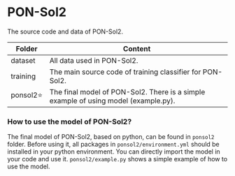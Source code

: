# PON-Sol2
The source code and data of PON-Sol2.

| Folder   | Content                                                      |
| -------- | ------------------------------------------------------------ |
| dataset  | All data used in PON-Sol2.                                   |
| training | The main source code of training classifier for PON-Sol2.    |
| ponsol2⭐ | The final model of PON-Sol2. There is a simple example of using model (example.py). |

### How to use the model of PON-Sol2?

The final model of PON-Sol2, based on python, can be found in `ponsol2` folder. Before using it, all packages in `ponsol2/environment.yml` should be installed in your python environment. You can directly import the model in your code and use it. `ponsol2/example.py` shows a simple example of how to use the model.

